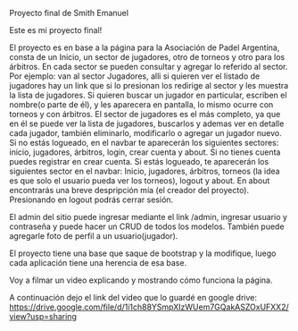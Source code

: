 Proyecto final de Smith Emanuel

Este es mi proyecto final!

El proyecto es en base a la página para la Asociación de Padel Argentina, consta de un Inicio, un sector de jugadores, otro de torneos y otro para los árbitros. En cada sector se pueden consultar y agregar lo referido al sector. Por ejemplo: van al sector Jugadores, alli si quieren ver el listado de jugadores hay un link que si lo presionan los redirige al sector y les muestra la lista de jugadores. Si quieren buscar un jugador en particular, escriben el nombre(o parte de él), y les aparecera en pantalla, lo mismo ocurre con torneos y con árbitros.
El sector de jugadores es el más completo, ya que en él se puede ver la lista de jugadores, buscarlos y ademas ver en detalle cada jugador, también eliminarlo, modificarlo o agregar un jugador nuevo.
Si no estás logueado, en el navbar te aparecerán los siguientes sectores: inicio, jugadores, árbitros, login, crear cuenta y about.
Si no tienes cuenta puedes registrar en crear cuenta.
Si estás logueado, te aparecerán los siguientes sector en el navbar: Inicio, jugadores, árbitros, torneos (la idea es que solo el usuario pueda ver los torneos), logout y about.
En about encontrarás una breve despripción mía (el creador del proyecto).
Presionando en logout podrás cerrar sesión.

El admin del sitio puede ingresar mediante el link /admin, ingresar usuario y contraseña y puede hacer un CRUD de todos los modelos. También puede agregarle foto de perfil a un usuario(jugador).

El proyecto tiene una base que saque de bootstrap y la modifique, luego cada aplicación tiene una herencia de esa base.

Voy a filmar un video explicando y mostrando cómo funciona la página.

A continuación dejo el link del video que lo guardé en google drive: https://drive.google.com/file/d/1i1ch88YSmpXIzWUem7GQakASZOxUFXX2/view?usp=sharing


